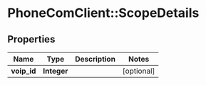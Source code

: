 # PhoneComClient::ScopeDetails

## Properties
Name | Type | Description | Notes
------------ | ------------- | ------------- | -------------
**voip_id** | **Integer** |  | [optional]


